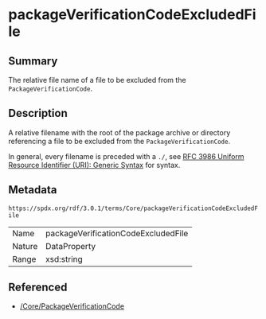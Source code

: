 <!-- Automatically generated by spec-parser v2.5.0 on 2024-08-10T18:46:28.607668+00:00 -->
<!-- SPDX-License-Identifier: Community-Spec-1.0 -->

# packageVerificationCodeExcludedFile

## Summary

The relative file name of a file to be excluded from the
`PackageVerificationCode`.


## Description

A relative filename with the root of the package archive or directory
referencing a file to be excluded from the `PackageVerificationCode`.

In general, every filename is preceded with a `./`, see
[RFC 3986 Uniform Resource Identifier (URI): Generic Syntax](https://www.rfc-editor.org/info/rfc3986)
for syntax.


## Metadata

`https://spdx.org/rdf/3.0.1/terms/Core/packageVerificationCodeExcludedFile`


| | |
|---|---|
| Name | packageVerificationCodeExcludedFile |
| Nature | DataProperty |
| Range | xsd:string |




## Referenced

- [/Core/PackageVerificationCode](../../Core/Classes/PackageVerificationCode.md)

